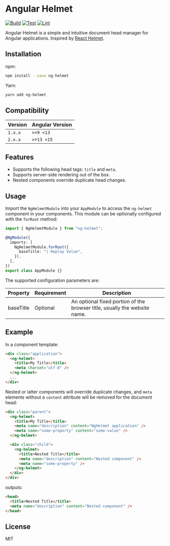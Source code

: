 # Angular Helmet

[![Build](https://github.com/jadengis/ng-helmet/actions/workflows/test.yml/badge.svg)](https://github.com/jadengis/ng-helmet/actions/workflows/test.yml)
[![Test](https://github.com/jadengis/ng-helmet/actions/workflows/build.yml/badge.svg)](https://github.com/jadengis/ng-helmet/actions/workflows/build.yml)
[![Lint](https://github.com/jadengis/ng-helmet/actions/workflows/lint.yml/badge.svg)](https://github.com/jadengis/ng-helmet/actions/workflows/lint.yml)

Angular Helmet is a simple and intuitive document head manager for Angular applications. Inspired by [React Helmet](https://github.com/nfl/react-helmet).

## Installation

npm:

```bash
npm install --save ng-helmet
```

Yarn:

```bash
yarn add ng-helmet
```

## Compatibility

| Version | Angular Version |
| ------- | --------------- |
| `1.x.x` | `>=9 <13`       |
| `2.x.x` | `>=13 <15`      |

## Features

- Supports the following head tags: `title` and `meta`.
- Supports server-side rendering out of the box.
- Nested components override duplicate head changes.

## Usage

Import the `NgHelmetModule` into your `AppModule` to access the `ng-helmet` component in your components. This module can be optionally configured with the `forRoot` method:

```typescript
import { NgHelmetModule } from "ng-helmet";

@NgModule({
  imports: [
    NgHelmetModule.forRoot({
      baseTitle: "| Replay Value",
    }),
  ],
})
export class AppModule {}
```

The supported configuration parameters are:

| Property  | Requirement | Description                                                               |
| --------- | ----------- | ------------------------------------------------------------------------- |
| baseTitle | Optional    | An optional fixed portion of the browser title, usually the website name. |

## Example

In a component template:

```html
<div class="application">
  <ng-helmet>
    <title>My Title</title>
    <meta charset="utf-8" />
  </ng-helmet>
  ...
</div>
```

Nested or latter components will override duplicate changes, and `meta` elements without a `content` attribute will be removed for the document head:

```html
<div class="parent">
  <ng-helmet>
    <title>My Title</title>
    <meta name="description" content="NgHelmet application" />
    <meta name="some-property" content="some-value" />
  </ng-helmet>

  <div class="child">
    <ng-helmet>
      <title>Nested Title</title>
      <meta name="description" content="Nested component" />
      <meta name="some-property" />
    </ng-helmet>
  </div>
</div>
```

outputs:

```html
<head>
  <title>Nested Title</title>
  <meta name="description" content="Nested component" />
</head>
```

## License

MIT
